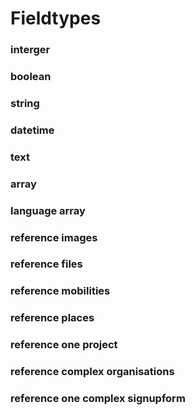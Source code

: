 # Fieldtypes

### interger
### boolean
### string
### datetime
### text
### array
### language array
### reference images
### reference files
### reference mobilities
### reference places
### reference one project
### reference complex organisations
### reference one complex signupform